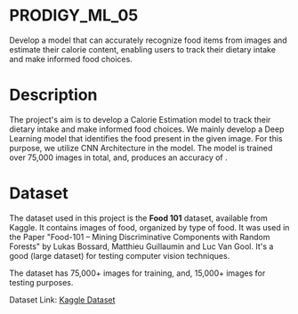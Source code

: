 # PRODIGY_ML_05
Develop a model that can accurately recognize food items from images and estimate their calorie content, enabling users to track their dietary intake and make informed food choices.

# Description
The project's aim is to develop a Calorie Estimation model to track their dietary intake and make informed food choices. We mainly develop a Deep Learning model that identifies the food present in the given image.
For this purpose, we utilize CNN Architecture in the model. The model is trained over 75,000 images in total, and, produces an accuracy of .

# Dataset
The dataset used in this project is the **Food 101** dataset, available from Kaggle. It contains images of food, organized by type of food. It was used in the Paper "Food-101 – Mining Discriminative Components with Random Forests" by Lukas Bossard, Matthieu Guillaumin and Luc Van Gool. It's a good (large dataset) for testing computer vision techniques. 

The dataset has 75,000+ images for training, and, 15,000+ images for testing purposes.

Dataset Link: [Kaggle Dataset](https://www.kaggle.com/datasets/dansbecker/food-101)
